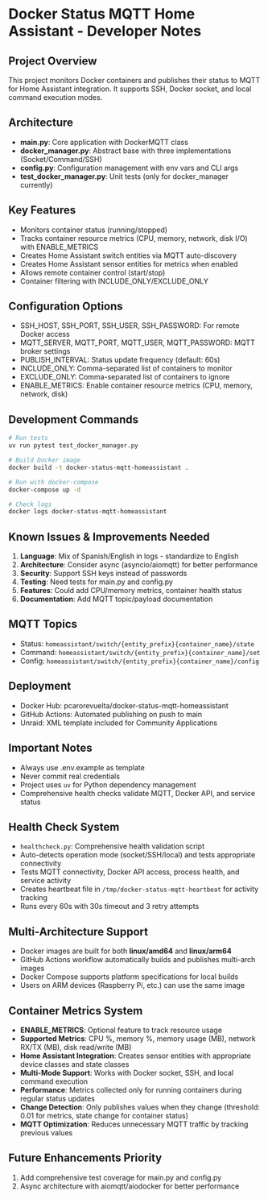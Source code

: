 # Docker Status MQTT Home Assistant - Developer Notes

## Project Overview
This project monitors Docker containers and publishes their status to MQTT for Home Assistant integration. It supports SSH, Docker socket, and local command execution modes.

## Architecture
- **main.py**: Core application with DockerMQTT class
- **docker_manager.py**: Abstract base with three implementations (Socket/Command/SSH)
- **config.py**: Configuration management with env vars and CLI args
- **test_docker_manager.py**: Unit tests (only for docker_manager currently)

## Key Features
- Monitors container status (running/stopped)
- Tracks container resource metrics (CPU, memory, network, disk I/O) with ENABLE_METRICS
- Creates Home Assistant switch entities via MQTT auto-discovery
- Creates Home Assistant sensor entities for metrics when enabled
- Allows remote container control (start/stop)
- Container filtering with INCLUDE_ONLY/EXCLUDE_ONLY

## Configuration Options
- SSH_HOST, SSH_PORT, SSH_USER, SSH_PASSWORD: For remote Docker access
- MQTT_SERVER, MQTT_PORT, MQTT_USER, MQTT_PASSWORD: MQTT broker settings
- PUBLISH_INTERVAL: Status update frequency (default: 60s)
- INCLUDE_ONLY: Comma-separated list of containers to monitor
- EXCLUDE_ONLY: Comma-separated list of containers to ignore
- ENABLE_METRICS: Enable container resource metrics (CPU, memory, network, disk)

## Development Commands
```bash
# Run tests
uv run pytest test_docker_manager.py

# Build Docker image
docker build -t docker-status-mqtt-homeassistant .

# Run with docker-compose
docker-compose up -d

# Check logs
docker logs docker-status-mqtt-homeassistant
```

## Known Issues & Improvements Needed
1. **Language**: Mix of Spanish/English in logs - standardize to English
2. **Architecture**: Consider async (asyncio/aiomqtt) for better performance
3. **Security**: Support SSH keys instead of passwords
4. **Testing**: Need tests for main.py and config.py
5. **Features**: Could add CPU/memory metrics, container health status
6. **Documentation**: Add MQTT topic/payload documentation

## MQTT Topics
- Status: `homeassistant/switch/{entity_prefix}{container_name}/state`
- Command: `homeassistant/switch/{entity_prefix}{container_name}/set`
- Config: `homeassistant/switch/{entity_prefix}{container_name}/config`

## Deployment
- Docker Hub: pcarorevuelta/docker-status-mqtt-homeassistant
- GitHub Actions: Automated publishing on push to main
- Unraid: XML template included for Community Applications

## Important Notes
- Always use .env.example as template
- Never commit real credentials
- Project uses `uv` for Python dependency management
- Comprehensive health checks validate MQTT, Docker API, and service status

## Health Check System
- `healthcheck.py`: Comprehensive health validation script
- Auto-detects operation mode (socket/SSH/local) and tests appropriate connectivity
- Tests MQTT connectivity, Docker API access, process health, and service activity
- Creates heartbeat file in `/tmp/docker-status-mqtt-heartbeat` for activity tracking
- Runs every 60s with 30s timeout and 3 retry attempts

## Multi-Architecture Support
- Docker images are built for both **linux/amd64** and **linux/arm64**
- GitHub Actions workflow automatically builds and publishes multi-arch images
- Docker Compose supports platform specifications for local builds
- Users on ARM devices (Raspberry Pi, etc.) can use the same image

## Container Metrics System
- **ENABLE_METRICS**: Optional feature to track resource usage
- **Supported Metrics**: CPU %, memory %, memory usage (MB), network RX/TX (MB), disk read/write (MB)
- **Home Assistant Integration**: Creates sensor entities with appropriate device classes and state classes
- **Multi-Mode Support**: Works with Docker socket, SSH, and local command execution
- **Performance**: Metrics collected only for running containers during regular status updates
- **Change Detection**: Only publishes values when they change (threshold: 0.01 for metrics, state change for container status)
- **MQTT Optimization**: Reduces unnecessary MQTT traffic by tracking previous values

## Future Enhancements Priority
1. Add comprehensive test coverage for main.py and config.py
2. Async architecture with aiomqtt/aiodocker for better performance
